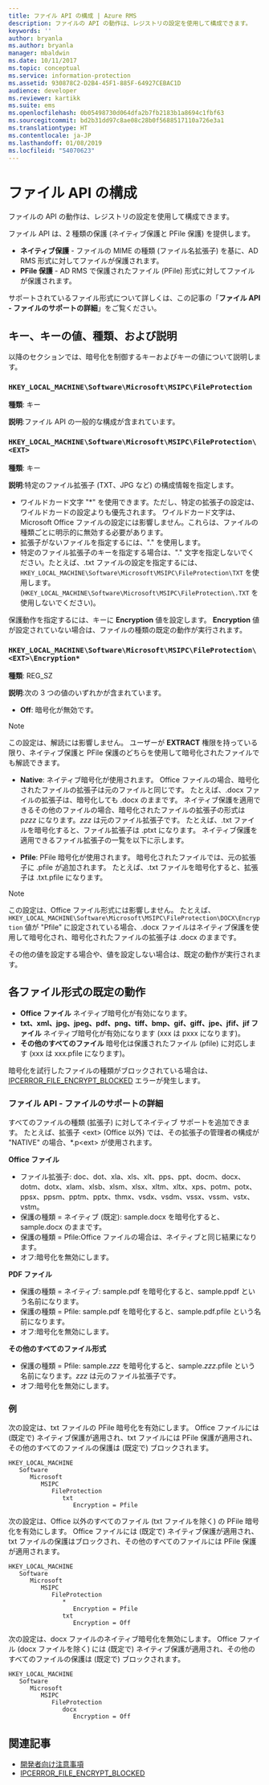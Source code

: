```yaml
---
title: ファイル API の構成 | Azure RMS
description: ファイルの API の動作は、レジストリの設定を使用して構成できます。
keywords: ''
author: bryanla
ms.author: bryanla
manager: mbaldwin
ms.date: 10/11/2017
ms.topic: conceptual
ms.service: information-protection
ms.assetid: 930878C2-D2B4-45F1-885F-64927CEBAC1D
audience: developer
ms.reviewer: kartikk
ms.suite: ems
ms.openlocfilehash: 0b05498730d064dfa2b7fb2183b1a8694c1fbf63
ms.sourcegitcommit: bd2b31dd97c8ae08c28b0f5688517110a726e3a1
ms.translationtype: HT
ms.contentlocale: ja-JP
ms.lasthandoff: 01/08/2019
ms.locfileid: "54070623"
---
```

# <a name="file-api-configuration"></a>ファイル API の構成


ファイルの API の動作は、レジストリの設定を使用して構成できます。

ファイル API は、2 種類の保護 (ネイティブ保護と PFile 保護) を提供します。

-   **ネイティブ保護** - ファイルの MIME の種類 (ファイル名拡張子) を基に、AD RMS 形式に対してファイルが保護されます。
-   **PFile 保護** - AD RMS で保護されたファイル (PFile) 形式に対してファイルが保護されます。

サポートされているファイル形式について詳しくは、この記事の「**ファイル API - ファイルのサポートの詳細**」をご覧ください。

## <a name="keykey-value-types-and-descriptions"></a>キー、キーの値、種類、および説明

以降のセクションでは、暗号化を制御するキーおよびキーの値について説明します。

### `HKEY_LOCAL_MACHINE\Software\Microsoft\MSIPC\FileProtection`

**種類**: キー

**説明**:ファイル API の一般的な構成が含まれています。

### `HKEY_LOCAL_MACHINE\Software\Microsoft\MSIPC\FileProtection\<EXT>`

**種類**: キー

**説明**:特定のファイル拡張子 (TXT、JPG など) の構成情報を指定します。

- ワイルドカード文字 "*" を使用できます。ただし、特定の拡張子の設定は、ワイルドカードの設定よりも優先されます。 ワイルドカード文字は、Microsoft Office ファイルの設定には影響しません。これらは、ファイルの種類ごとに明示的に無効する必要があります。
- 拡張子がないファイルを指定するには、"." を使用します。
- 特定のファイル拡張子のキーを指定する場合は、"." 文字を指定しないでください。たとえば、.txt ファイルの設定を指定するには、`HKEY_LOCAL_MACHINE\Software\Microsoft\MSIPC\FileProtection\TXT` を使用します。 (`HKEY_LOCAL_MACHINE\Software\Microsoft\MSIPC\FileProtection\.TXT` を使用しないでください)。

保護動作を指定するには、キーに **Encryption** 値を設定します。 **Encryption** 値が設定されていない場合は、ファイルの種類の既定の動作が実行されます。


### `HKEY_LOCAL_MACHINE\Software\Microsoft\MSIPC\FileProtection\<EXT>\Encryption*`

**種類**: REG_SZ

**説明**:次の 3 つの値のいずれかが含まれています。

- **Off**: 暗号化が無効です。

> [!Note]
> この設定は、解読には影響しません。 ユーザーが **EXTRACT** 権限を持っている限り、ネイティブ保護と PFile 保護のどちらを使用して暗号化されたファイルでも解読できます。

- **Native**: ネイティブ暗号化が使用されます。 Office ファイルの場合、暗号化されたファイルの拡張子は元のファイルと同じです。 たとえば、.docx ファイルの拡張子は、暗号化しても .docx のままです。 ネイティブ保護を適用できるその他のファイルの場合、暗号化されたファイルの拡張子の形式は p*zzz* になります。*zzz* は元のファイル拡張子です。 たとえば、.txt ファイルを暗号化すると、ファイル拡張子は .ptxt になります。 ネイティブ保護を適用できるファイル拡張子の一覧を以下に示します。

- **Pfile**: PFile 暗号化が使用されます。 暗号化されたファイルでは、元の拡張子に .pfile が追加されます。 たとえば、.txt ファイルを暗号化すると、拡張子は .txt.pfile になります。


> [!Note]
> この設定は、Office ファイル形式には影響しません。 たとえば、`HKEY_LOCAL_MACHINE\Software\Microsoft\MSIPC\FileProtection\DOCX\Encryption` 値が &quot;Pfile" に設定されている場合、.docx ファイルはネイティブ保護を使用して暗号化され、暗号化されたファイルの拡張子は .docx のままです。

その他の値を設定する場合や、値を設定しない場合は、既定の動作が実行されます。

## <a name="default-behavior-for-different-file-formats"></a>各ファイル形式の既定の動作

-   **Office ファイル** ネイティブ暗号化が有効になります。
-   **txt、xml、jpg、jpeg、pdf、png、tiff、bmp、gif、giff、jpe、jfif、jif ファイル** ネイティブ暗号化が有効になります (xxx は pxxx になります)。
-   **その他のすべてのファイル** 暗号化は保護されたファイル (pfile) に対応します (xxx は xxx.pfile になります)。

暗号化を試行したファイルの種類がブロックされている場合は、[IPCERROR\_FILE\_ENCRYPT\_BLOCKED](https://msdn.microsoft.com/library/hh535248.aspx) エラーが発生します。

### <a name="file-api---file-support-details"></a>ファイル API - ファイルのサポートの詳細

すべてのファイルの種類 (拡張子) に対してネイティブ サポートを追加できます。 たとえば、拡張子 &lt;ext&gt; (Office 以外) では、その拡張子の管理者の構成が "NATIVE" の場合、\*.p&lt;ext&gt; が使用されます。

**Office ファイル**

-   ファイル拡張子: doc、dot、xla、xls、xlt、pps、ppt、docm、docx、dotm、dotx、xlam、xlsb、xlsm、xlsx、xltm、xltx、xps、potm、potx、ppsx、ppsm、pptm、pptx、thmx、vsdx、vsdm、vssx、vssm、vstx、vstm。 
-   保護の種類 = ネイティブ (既定): sample.docx を暗号化すると、sample.docx のままです。
-   保護の種類 = Pfile:Office ファイルの場合は、ネイティブと同じ結果になります。
-   オフ:暗号化を無効にします。

**PDF ファイル**

-   保護の種類 = ネイティブ: sample.pdf を暗号化すると、sample.ppdf という名前になります。
-   保護の種類 = Pfile: sample.pdf を暗号化すると、sample.pdf.pfile という名前になります。
-   オフ:暗号化を無効にします。

**その他のすべてのファイル形式**

-   保護の種類 = Pfile: sample.*zzz* を暗号化すると、sample.*zzz*.pfile という名前になります。*zzz* は元のファイル拡張子です。
-   オフ:暗号化を無効にします。

### <a name="examples"></a>例

次の設定は、txt ファイルの PFile 暗号化を有効にします。 Office ファイルには (既定で) ネイティブ保護が適用され、txt ファイルには PFile 保護が適用され、その他のすべてのファイルの保護は (既定で) ブロックされます。

```
HKEY_LOCAL_MACHINE
   Software
      Microsoft
         MSIPC
            FileProtection
               txt
                  Encryption = Pfile
```

次の設定は、Office 以外のすべてのファイル (txt ファイルを除く) の PFile 暗号化を有効にします。 Office ファイルには (既定で) ネイティブ保護が適用され、txt ファイルの保護はブロックされ、その他のすべてのファイルには PFile 保護が適用されます。

```
HKEY_LOCAL_MACHINE
   Software
      Microsoft
         MSIPC
            FileProtection
               *
                  Encryption = Pfile
               txt
                  Encryption = Off
```

次の設定は、docx ファイルのネイティブ暗号化を無効にします。 Office ファイル (docx ファイルを除く) には (既定で) ネイティブ保護が適用され、その他のすべてのファイルの保護は (既定で) ブロックされます。

```
HKEY_LOCAL_MACHINE
   Software
      Microsoft
         MSIPC
            FileProtection
               docx
                  Encryption = Off
```

## <a name="related-articles"></a>関連記事

- [開発者向け注意事項](developer-notes.md)
- [IPCERROR\_FILE\_ENCRYPT\_BLOCKED](https://msdn.microsoft.com/library/hh535248.aspx)
